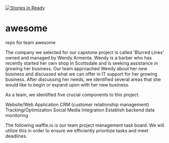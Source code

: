 [![Stories in Ready](https://badge.waffle.io/asu-cis-capstone/awesome.png?label=ready&title=Ready)](https://waffle.io/asu-cis-capstone/awesome)
# awesome
repo for team awesome

The company we selected for our capstone project is called 'Blurred Lines' owned and managed by Wendy Armenta. Wendy is a barber who has recently started her own shop in Scottsdale and is seeking assistance in growing her business. Our team approached Wendy about her new business and discussed what we can offer in IT support for her growing business. After discussing her needs, we identified several areas that she would like to begin or expand upon with her new business. 

As a team, we identified five crucial components to this project. 

Website/Web Application
CRM (customer relationship management)
Tracking/Optimization
Social Media Integration
Establish backend data monitoring

The following waffle.io is our team project management task board. We will utilize this in order to ensure we efficiently prioritize tasks and meet deadlines. 


